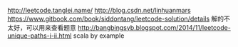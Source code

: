 http://leetcode.tanglei.name/
http://blog.csdn.net/linhuanmars
https://www.gitbook.com/book/siddontang/leetcode-solution/details 解的不太好，可以用来查看题意
http://bangbingsyb.blogspot.com/2014/11/leetcode-unique-paths-i-ii.html
scala by example
